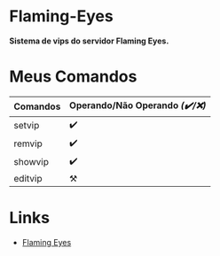 # Flaming-Eyes
__Sistema de vips do servidor Flaming Eyes.__

# Meus Comandos
Comandos | Operando/Não Operando *(✔️/❌)*
-------- | --------------------------------
setvip | ✔️
remvip | ✔️
showvip | ✔️
editvip | ⚒️

# Links
- [Flaming Eyes](https://discord.gg/rzEdvZGA6z)
